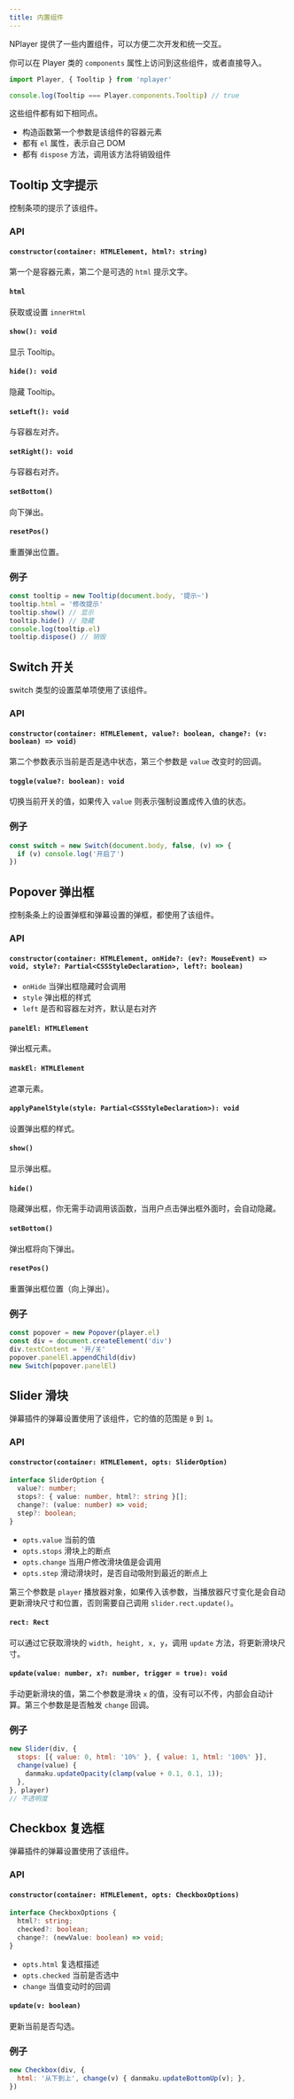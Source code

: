 ```yaml
---
title: 内置组件
---
```


NPlayer 提供了一些内置组件，可以方便二次开发和统一交互。

你可以在 Player 类的 `components` 属性上访问到这些组件，或者直接导入。

```js
import Player, { Tooltip } from 'nplayer'

console.log(Tooltip === Player.components.Tooltip) // true
```

这些组件都有如下相同点。

- 构造函数第一个参数是该组件的容器元素
- 都有 `el` 属性，表示自己 DOM
- 都有 `dispose` 方法，调用该方法将销毁组件

## Tooltip 文字提示

控制条项的提示了该组件。

### API

#### `constructor(container: HTMLElement, html?: string)`

第一个是容器元素，第二个是可选的 `html` 提示文字。

#### `html`

获取或设置 `innerHtml`

#### `show(): void`

显示 Tooltip。

#### `hide(): void`

隐藏 Tooltip。

#### `setLeft(): void`

与容器左对齐。

#### `setRight(): void`

与容器右对齐。

#### `setBottom()`

向下弹出。

#### `resetPos()`

重置弹出位置。

### 例子

```js
const tooltip = new Tooltip(document.body, '提示~')
tooltip.html = '修改提示'
tooltip.show() // 显示
tooltip.hide() // 隐藏
console.log(tooltip.el)
tooltip.dispose() // 销毁
```

## Switch 开关

switch 类型的设置菜单项使用了该组件。

### API

#### `constructor(container: HTMLElement, value?: boolean, change?: (v: boolean) => void)`

第二个参数表示当前是否是选中状态，第三个参数是 `value` 改变时的回调。

#### `toggle(value?: boolean): void`

切换当前开关的值，如果传入 `value` 则表示强制设置成传入值的状态。

### 例子

```js
const switch = new Switch(document.body, false, (v) => {
  if (v) console.log('开启了')
})
```

## Popover 弹出框

控制条条上的设置弹框和弹幕设置的弹框，都使用了该组件。

### API

#### `constructor(container: HTMLElement, onHide?: (ev?: MouseEvent) => void, style?: Partial<CSSStyleDeclaration>, left?: boolean)`
  
- `onHide` 当弹出框隐藏时会调用
- `style` 弹出框的样式
- `left` 是否和容器左对齐，默认是右对齐

#### `panelEl: HTMLElement`

弹出框元素。

#### `maskEl: HTMLElement`

遮罩元素。

#### `applyPanelStyle(style: Partial<CSSStyleDeclaration>): void`
  
设置弹出框的样式。

#### `show()`

显示弹出框。

#### `hide()`

隐藏弹出框，你无需手动调用该函数，当用户点击弹出框外面时，会自动隐藏。

#### `setBottom()`

弹出框将向下弹出。

#### `resetPos()`

重置弹出框位置（向上弹出）。

### 例子

```js
const popover = new Popover(player.el)
const div = document.createElement('div')
div.textContent = '开/关'
popover.panelEl.appendChild(div)
new Switch(popover.panelEl)
```

## Slider 滑块

弹幕插件的弹幕设置使用了该组件，它的值的范围是 `0` 到 `1`。

### API

#### `constructor(container: HTMLElement, opts: SliderOption)`

```typescript
interface SliderOption {
  value?: number;
  stops?: { value: number, html?: string }[];
  change?: (value: number) => void;
  step?: boolean;
}
```

- `opts.value` 当前的值
- `opts.stops` 滑块上的断点
- `opts.change` 当用户修改滑块值是会调用
- `opts.step` 滑动滑块时，是否自动吸附到最近的断点上

第三个参数是 `player` 播放器对象，如果传入该参数，当播放器尺寸变化是会自动更新滑块尺寸和位置，否则需要自己调用 `slider.rect.update()`。

#### `rect: Rect`

可以通过它获取滑块的 `width, height, x, y`，调用 `update` 方法，将更新滑块尺寸。

#### `update(value: number, x?: number, trigger = true): void`

手动更新滑块的值，第二个参数是滑块 `x` 的值，没有可以不传，内部会自动计算。第三个参数是是否触发 `change` 回调。

### 例子

```js
new Slider(div, {
  stops: [{ value: 0, html: '10%' }, { value: 1, html: '100%' }],
  change(value) {
    danmaku.updateOpacity(clamp(value + 0.1, 0.1, 1));
  },
}, player)
// 不透明度
```

## Checkbox 复选框

弹幕插件的弹幕设置使用了该组件。

### API

#### `constructor(container: HTMLElement, opts: CheckboxOptions)`

```typescript
interface CheckboxOptions {
  html?: string;
  checked?: boolean;
  change?: (newValue: boolean) => void;
}
```

- `opts.html` 复选框描述
- `opts.checked` 当前是否选中
- `change` 当值变动时的回调

#### `update(v: boolean)`

更新当前是否勾选。

### 例子

```js
new Checkbox(div, {
  html: '从下到上', change(v) { danmaku.updateBottomUp(v); },
})
```
